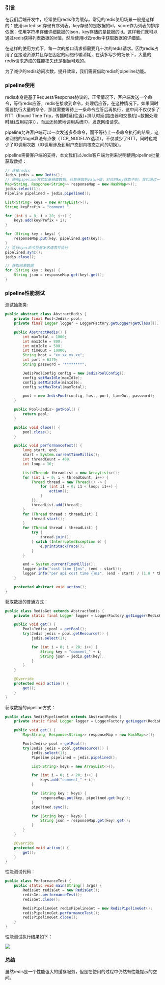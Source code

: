 ### 引言

在我们后端开发中，经常使用redis作为缓存。常见的redis使用场景一般是这样的：使用sorted set存储有序列表，key存储的是数据的id，score作为列表的排序依据；使用字符串存储详细数据的json，key存储的是数据的id。这样我们就可以通过redis获得列表数据的id值，然后使用id去redis中获取数据的详细值。

在这样的使用方式下，每一次的接口请求都需要几十次的redis请求。因为redis占用了连接池资源并且存在固定的网络传输消耗，在读多写少的场景下，大量的redis请求造成的性能损失还是相当可观的。

为了减少的redis访问次数，提升效率，我们需要借助redis的pipeline功能。

### pipeline使用

redis本身是基于Request/Response协议的，正常情况下，客户端发送一个命令，等待redis应答，redis在接收到命令，处理后应答。在这种情况下，如果同时需要执行大量的命令，那就需要等待上一条命令应答后再执行，这中间不仅仅多了RTT（Round Time Trip，传播时延(往返)+排队时延(路由器和交换机)+数据处理时延(应用程序)），而且还频繁地调用系统IO，发送网络请求。

pipeline允许客户端可以一次发送多条命令，而不等待上一条命令执行的结果，这和网络的Nagel算法有点像（TCP_NODELAY选项）。不仅减少了RTT，同时也减少了IO调用次数（IO调用涉及到用户态到内核态之间的切换）。

pipeline需要客户端的支持，本文我们以Jedis客户端为例来说明使用pipeline批量获取数据：

```java
// 连接redis
Jedis jedis = new Jedis();
// 使用pipeline方式批量获取数据，只能获取到value值，对应的key获取不到，我们通过一个中间的map来获取key
Map<String, Response<String>> responseMap = new HashMap<>();
jedis.select(1);
Pipeline pipelined = jedis.pipelined();

List<String> keys = new ArrayList<>();
String keyPrefix = "comment_";

for (int i = 0; i < 20; i++) {
    keys.add(keyPrefix + i);
}

for (String key : keys) {
    responseMap.put(key, pipelined.get(key));
}
// 执行sync命令批量发送请求并执行
pipelined.sync();
jedis.close();

// 获取结果数据
for (String key : keys) {
    String json = responseMap.get(key).get();
}
```

### pipeline性能测试

测试抽象类:

```java
public abstract class AbstractRedis {
    private final Pool<Jedis> pool;
    private final Logger logger = LoggerFactory.getLogger(getClass());

    public AbstractRedis() {
        int maxTotal = 1000;
        int maxIdle = 800;
        int minIdle = 500;
        int timeOut = 10000;
        String host = "xx.xx.xx.xx";
        int port = 6379;
        String password = "********";

        JedisPoolConfig config = new JedisPoolConfig();
        config.setMaxIdle(maxIdle);
        config.setMinIdle(minIdle);
        config.setMaxTotal(maxTotal);

        pool = new JedisPool(config, host, port, timeOut, password);
    }

    public Pool<Jedis> getPool() {
        return pool;
    }

    public void close() {
        pool.close();
    }

    public void performanceTest() {
        long start, end;
        start = System.currentTimeMillis();
        int threadCount = 400;
        int loop = 10;

        List<Thread> threadList = new ArrayList<>();
        for (int i = 0; i < threadCount; i++) {
            Thread thread = new Thread(() -> {
                for (int i1 = 0; i1 < loop; i1++) {
                    action();
                }
            });
            threadList.add(thread);
        }
        for (Thread thread : threadList) {
            thread.start();
        }
        for (Thread thread : threadList) {
            try {
                thread.join();
            } catch (InterruptedException e) {
                e.printStackTrace();
            }
        }

        end = System.currentTimeMillis();
        logger.info("cost time {}ms", (end - start));
        logger.info("per api cost time {}ms", (end - start) / (1.0 * threadCount * loop));
    }

    protected abstract void action();
}
```

获取数据的普通方式：

```java
public class RedisGet extends AbstractRedis {
    private static final Logger logger = LoggerFactory.getLogger(RedisGet.class);

    public void get() {
        Pool<Jedis> pool = getPool();
        try(Jedis jedis = pool.getResource()) {
            jedis.select(1);

            for (int i = 0; i < 20; i++) {
                String key = "comment_" + i;
                String json = jedis.get(key);
            }
        }
    }

    @Override
    protected void action() {
        get();
    }
}
```

获取数据的pipeline方式：

```java
public class RedisPipelineGet extends AbstractRedis {
    private static final Logger logger = LoggerFactory.getLogger(RedisPipelineGet.class);

    public void get() {
        Map<String, Response<String>> responseMap = new HashMap<>();

        Pool<Jedis> pool = getPool();
        try(Jedis jedis = pool.getResource()) {
            jedis.select(1);
            Pipeline pipelined = jedis.pipelined();

            List<String> keys = new ArrayList<>();

            for (int i = 0; i < 20; i++) {
                keys.add("comment_" + i);
            }

            for (String key : keys) {
                responseMap.put(key, pipelined.get(key));
            }
            pipelined.sync();

            for (String key : keys) {
                String json = responseMap.get(key).get();
            }
        }
    }

    @Override
    protected void action() {
        get();
    }
}
```

性能测试代码：

```java
public class PerformanceTest {
    public static void main(String[] args) {
        RedisGet redisGet = new RedisGet();
        redisGet.performanceTest();
        redisGet.close();

        RedisPipelineGet redisPipelineGet = new RedisPipelineGet();
        redisPipelineGet.performanceTest();
        redisPipelineGet.close();
    }
}
```

性能测试执行结果如下：

![](https://blog.wangqi.love/articles/Java/media/redis_pipeline_performance.png)

### 总结

虽然redis是一个性能强大的缓存服务，但是在使用的过程中仍然有性能提示的空间。
